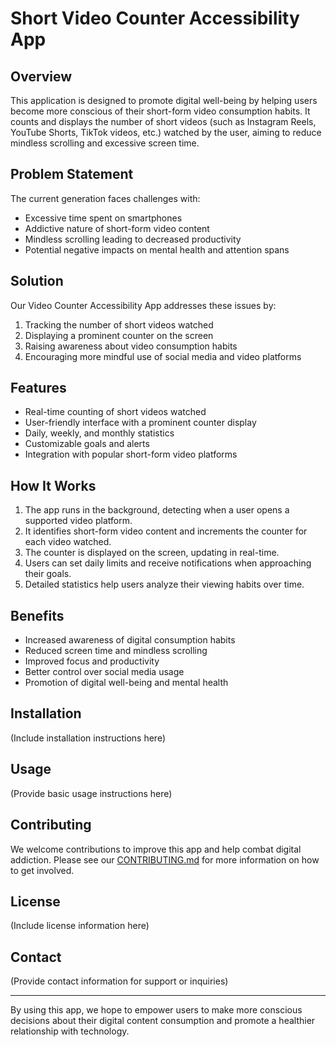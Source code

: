 # Short Video Counter Accessibility App

## Overview

This application is designed to promote digital well-being by helping users become more conscious of their short-form video consumption habits. It counts and displays the number of short videos (such as Instagram Reels, YouTube Shorts, TikTok videos, etc.) watched by the user, aiming to reduce mindless scrolling and excessive screen time.

## Problem Statement

The current generation faces challenges with:
- Excessive time spent on smartphones
- Addictive nature of short-form video content
- Mindless scrolling leading to decreased productivity
- Potential negative impacts on mental health and attention spans

## Solution

Our Video Counter Accessibility App addresses these issues by:
1. Tracking the number of short videos watched
2. Displaying a prominent counter on the screen
3. Raising awareness about video consumption habits
4. Encouraging more mindful use of social media and video platforms

## Features

- Real-time counting of short videos watched
- User-friendly interface with a prominent counter display
- Daily, weekly, and monthly statistics
- Customizable goals and alerts
- Integration with popular short-form video platforms

## How It Works

1. The app runs in the background, detecting when a user opens a supported video platform.
2. It identifies short-form video content and increments the counter for each video watched.
3. The counter is displayed on the screen, updating in real-time.
4. Users can set daily limits and receive notifications when approaching their goals.
5. Detailed statistics help users analyze their viewing habits over time.

## Benefits

- Increased awareness of digital consumption habits
- Reduced screen time and mindless scrolling
- Improved focus and productivity
- Better control over social media usage
- Promotion of digital well-being and mental health

## Installation

(Include installation instructions here)

## Usage

(Provide basic usage instructions here)

## Contributing

We welcome contributions to improve this app and help combat digital addiction. Please see our [CONTRIBUTING.md](link-to-contributing-file) for more information on how to get involved.

## License

(Include license information here)

## Contact

(Provide contact information for support or inquiries)

---

By using this app, we hope to empower users to make more conscious decisions about their digital content consumption and promote a healthier relationship with technology.
